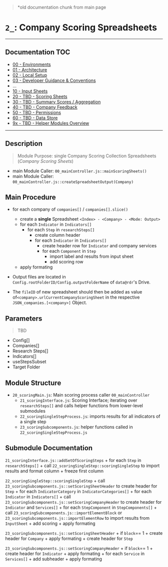 > *old documentation chunk from main page

# `2_`: Company Scoring Spreadsheets

---

## Documentation TOC

+ [00 - Environments](00-environment.md)
+ [01 - Architecture](01-architecture.md)
+ [02 - Local Setup](02-setup.md)
+ [03 - Developer Guidance & Conventions](03-guidance-conventions.md)
+ ...
+ [10 - Input Sheets](10-input-sheets-main.md)
+ [20 - TBD - Scoring Sheets](20-scoring-sheets-main.md)
+ [30 - TBD - Summary Scores / Aggregation](#)
+ [40 - TBD - Company Feedback](#)
+ [50 - TBD - Permissions](#)
+ [60 - TBD - Data Store](60-data-store-main.md)
+ [9x - TBD - Helper Modules Overview](90-helper-function.md)

---

## Description

> Module Purpose: single Company Scoring Collection Spreadsheets (*Company Scoring Sheets*)

+ main Module Caller: `00_mainController.js::mainScoringSheets()`
+ main Module Caller: `00_mainController.js::createSpreadsheetOutput(Company)`


## Main Procedure

+ for each company of `companies[]` / `companies[].slice()`
    + create a **single** Spreadsheet `<Index> - <Company> - <Mode: Output>`
    + for each `Indicator` in `Indicators[]`
        + for each `Step` in `researchSteps[]`
            + create column header
            + for each `Indicator` in `Indicators[]`
                + create header row for `Indicator` and company services
                + for each `Component` in `Step`
                    + import label and results from input sheet
                    + add scoring row
    + apply formating


+ Output files are located in `Config.rootFolderID/Config.outputFolderName` of `data@rdr`'s Drive.
+ The `fileID` of new spreadsheet should then be added as value of`<company>.urlCurrentCompanyScoringSheet` in the respective `JSON_companies.[<company>]` Object.

## Parameters

> TBD

+ Config[]
+ Companies[]
+ Research Steps[]
+ Indicators[]
+ useStepsSubset
+ Target Folder 


## Module Structure

+ `20_scoringMain.js`: Main scoring process caller `00_mainController`
    + `21_scoringInterface.js`: Scoring Interface; iterating over `researchSteps[]` and calls helper functions from lower-level submodules
    + `22_scoringSingleStepProcess.js`: imports results for all indicators of a single step
    + `23_scoringSubcomponents.js`: helper functions called in `22_scoringSingleStepProcess.js`


## Submodule Documentation

`21_scoringInterface.js::addSetOfScoringSteps`
    + for each `Step` in `researchSteps[]`
        + call `22_scoringSingleStep::scoringSingleStep` to import results and format column
    + freeze first column

`22_scoringSingleStep::scoringSingleStep`
    + call `23_scoringSubcomponents.js::setScoringSheetHeader` to create header for `Step`
    + for each `IndicatorCategory` in `IndicatorCategories[]`
        + for each `Indicator` in `Indicators[]`
        +  call `23_scoringSubcomponents.js::setScoringCompanyHeader` to create header for `Indicator` and `Services[]`
        + for each `StepComponent` in `StepComponents[]`
            + call `23_scoringSubcomponents.js::importElementBlock` or `23_scoringSubcomponents.js::importElementRow` to import results from `InputSheet`
        + add scoring
        + apply formating

`23_scoringSubcomponents.js::setScoringSheetHeader`
    + if `block`== 1
        + create header for `Company`
        + apply formating
    + create header for `Step`

`23_scoringSubcomponents.js::setScoringCompanyHeader`
    + if `block`== 1
        + create header for `Indicator`
        + apply formating
    + for each `Service` in `Services[]`
        + add subheader
        + apply formating



